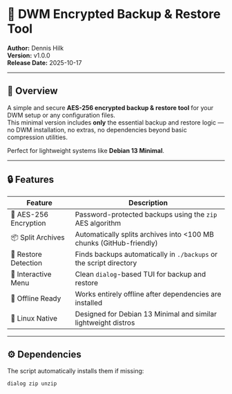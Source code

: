 # 🧩 DWM Encrypted Backup & Restore Tool

**Author:** Dennis Hilk  
**Version:** v1.0.0  
**Release Date:** 2025-10-17  

---

## 🧠 Overview

A simple and secure **AES-256 encrypted backup & restore tool** for your DWM setup or any configuration files.  
This minimal version includes **only** the essential backup and restore logic —  
no DWM installation, no extras, no dependencies beyond basic compression utilities.

Perfect for lightweight systems like **Debian 13 Minimal**.

---

## 🔒 Features

| Feature | Description |
|----------|-------------|
| 🔐 AES-256 Encryption | Password-protected backups using the `zip` AES algorithm |
| 📦 Split Archives | Automatically splits archives into <100 MB chunks (GitHub-friendly) |
| 🧩 Restore Detection | Finds backups automatically in `./backups` or the script directory |
| 🧠 Interactive Menu | Clean `dialog`-based TUI for backup and restore |
| 💾 Offline Ready | Works entirely offline after dependencies are installed |
| 🐧 Linux Native | Designed for Debian 13 Minimal and similar lightweight distros |

---

## ⚙️ Dependencies

The script automatically installs them if missing:

```bash
dialog zip unzip
